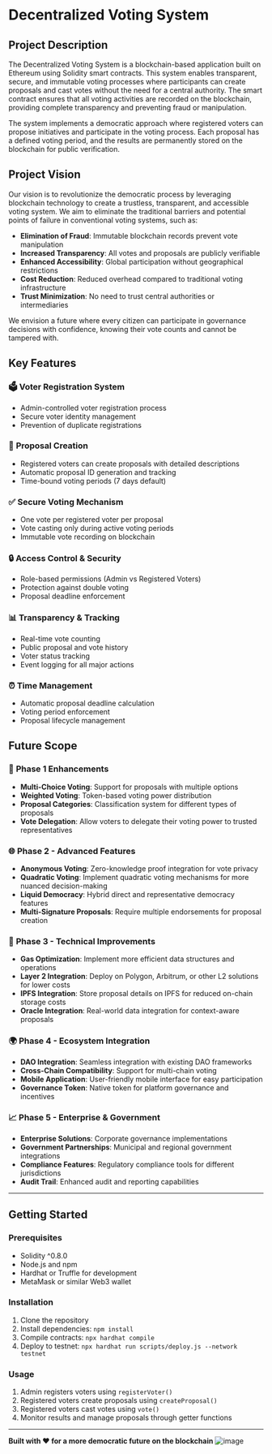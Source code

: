 # Decentralized Voting System

## Project Description

The Decentralized Voting System is a blockchain-based application built on Ethereum using Solidity smart contracts. This system enables transparent, secure, and immutable voting processes where participants can create proposals and cast votes without the need for a central authority. The smart contract ensures that all voting activities are recorded on the blockchain, providing complete transparency and preventing fraud or manipulation.

The system implements a democratic approach where registered voters can propose initiatives and participate in the voting process. Each proposal has a defined voting period, and the results are permanently stored on the blockchain for public verification.

## Project Vision

Our vision is to revolutionize the democratic process by leveraging blockchain technology to create a trustless, transparent, and accessible voting system. We aim to eliminate the traditional barriers and potential points of failure in conventional voting systems, such as:

- **Elimination of Fraud**: Immutable blockchain records prevent vote manipulation
- **Increased Transparency**: All votes and proposals are publicly verifiable
- **Enhanced Accessibility**: Global participation without geographical restrictions
- **Cost Reduction**: Reduced overhead compared to traditional voting infrastructure
- **Trust Minimization**: No need to trust central authorities or intermediaries

We envision a future where every citizen can participate in governance decisions with confidence, knowing their vote counts and cannot be tampered with.

## Key Features

### 🗳️ **Voter Registration System**
- Admin-controlled voter registration process
- Secure voter identity management
- Prevention of duplicate registrations

### 📝 **Proposal Creation**
- Registered voters can create proposals with detailed descriptions
- Automatic proposal ID generation and tracking
- Time-bound voting periods (7 days default)

### ✅ **Secure Voting Mechanism**
- One vote per registered voter per proposal
- Vote casting only during active voting periods
- Immutable vote recording on blockchain

### 🔒 **Access Control & Security**
- Role-based permissions (Admin vs Registered Voters)
- Protection against double voting
- Proposal deadline enforcement

### 📊 **Transparency & Tracking**
- Real-time vote counting
- Public proposal and vote history
- Voter status tracking
- Event logging for all major actions

### ⏰ **Time Management**
- Automatic proposal deadline calculation
- Voting period enforcement
- Proposal lifecycle management

## Future Scope

### 🚀 **Phase 1 Enhancements**
- **Multi-Choice Voting**: Support for proposals with multiple options
- **Weighted Voting**: Token-based voting power distribution
- **Proposal Categories**: Classification system for different types of proposals
- **Vote Delegation**: Allow voters to delegate their voting power to trusted representatives

### 🌐 **Phase 2 - Advanced Features**
- **Anonymous Voting**: Zero-knowledge proof integration for vote privacy
- **Quadratic Voting**: Implement quadratic voting mechanisms for more nuanced decision-making
- **Liquid Democracy**: Hybrid direct and representative democracy features
- **Multi-Signature Proposals**: Require multiple endorsements for proposal creation

### 🔧 **Phase 3 - Technical Improvements**
- **Gas Optimization**: Implement more efficient data structures and operations
- **Layer 2 Integration**: Deploy on Polygon, Arbitrum, or other L2 solutions for lower costs
- **IPFS Integration**: Store proposal details on IPFS for reduced on-chain storage costs
- **Oracle Integration**: Real-world data integration for context-aware proposals

### 🌍 **Phase 4 - Ecosystem Integration**
- **DAO Integration**: Seamless integration with existing DAO frameworks
- **Cross-Chain Compatibility**: Support for multi-chain voting
- **Mobile Application**: User-friendly mobile interface for easy participation
- **Governance Token**: Native token for platform governance and incentives

### 📈 **Phase 5 - Enterprise & Government**
- **Enterprise Solutions**: Corporate governance implementations
- **Government Partnerships**: Municipal and regional government integrations
- **Compliance Features**: Regulatory compliance tools for different jurisdictions
- **Audit Trail**: Enhanced audit and reporting capabilities

---

## Getting Started

### Prerequisites
- Solidity ^0.8.0
- Node.js and npm
- Hardhat or Truffle for development
- MetaMask or similar Web3 wallet

### Installation
1. Clone the repository
2. Install dependencies: `npm install`
3. Compile contracts: `npx hardhat compile`
4. Deploy to testnet: `npx hardhat run scripts/deploy.js --network testnet`

### Usage
1. Admin registers voters using `registerVoter()`
2. Registered voters create proposals using `createProposal()`
3. Registered voters cast votes using `vote()`
4. Monitor results and manage proposals through getter functions

---

**Built with ❤️ for a more democratic future on the blockchain**
![image](https://github.com/user-attachments/assets/828f7f3e-5cd5-490b-8f05-141e2a7778fa)
